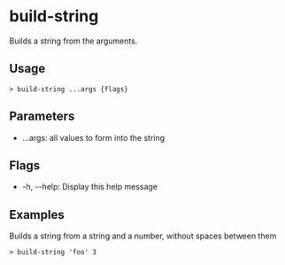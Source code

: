 # build-string

Builds a string from the arguments.

## Usage

```shell
> build-string ...args {flags}
```

## Parameters

- ...args: all values to form into the string

## Flags

- -h, --help: Display this help message

## Examples

Builds a string from a string and a number, without spaces between them

```shell
> build-string 'foo' 3
```
